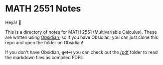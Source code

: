 # MATH 2551 Notes
Heya! 👋

This is a directory of notes for MATH 2551 (Multivariable Calculus).
These are written using [Obsidian](https://obsidian.md/), so if you have Obsidian, you can just clone this repo and open the folder on Obsidian!

If you don't have Obsidian, ~~get it~~ you can check out the [/pdf](pdf/README.md) folder to read the markdown files as compiled PDFs.
